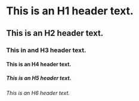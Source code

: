 # This is an H1 header text.

## This is an H2 header text. 

### This in and H3 header text.

#### This is an H4 header text.

##### This is an H5 header text.

###### This is an H6 header text.
